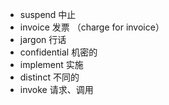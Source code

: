 - suspend 中止
- invoice 发票 （charge for invoice）
- jargon 行话
- confidential 机密的
- implement 实施
- distinct 不同的
- invoke 请求、调用
